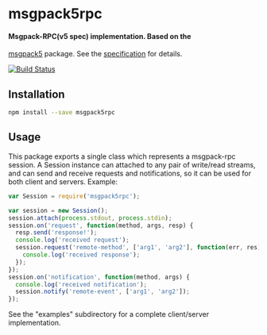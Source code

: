 # msgpack5rpc

#### Msgpack-RPC(v5 spec) implementation. Based on the
[msgpack5](https://github.com/mcollina/msgpack5) package. See the
[specification](https://github.com/msgpack-rpc/msgpack-rpc/blob/master/spec.md)
for details.

[![Build Status](https://travis-ci.org/tarruda/node-msgpack5rpc.png)](https://travis-ci.org/tarruda/node-msgpack5rpc)
<br>

## Installation

```sh
npm install --save msgpack5rpc
```

## Usage

This package exports a single class which represents a msgpack-rpc session. A
Session instance can attached to any pair of write/read streams, and can send
and receive requests and notifications, so it can be used for both client and
servers. 
Example:

```js
var Session = require('msgpack5rpc');

var session = new Session();
session.attach(process.stdout, process.stdin);
session.on('request', function(method, args, resp) {
  resp.send('response!');
  console.log('received request');
  session.request('remote-method', ['arg1', 'arg2'], function(err, res) {
    console.log('received response');
  });
});
session.on('notification', function(method, args) {
  console.log('received notification');
  session.notify('remote-event', ['arg1', 'arg2']);
});
```

See the "examples" subdirectory for a complete client/server implementation.
